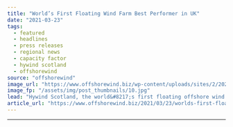 ```yaml
---
title: "World’s First Floating Wind Farm Best Performer in UK"
date: "2021-03-23"
tags: 
  - featured
  - headlines
  - press releases
  - regional news
  - capacity factor
  - hywind scotland
  - offshorewind
source: "offshorewind"
image_url: "https://www.offshorewind.biz/wp-content/uploads/sites/2/2021/03/Worlds-First-Floating-Wind-Farm-Best-Performer-in-UK.jpg"
image_fp: "/assets/img/post_thumbnails/10.jpg"
lead: "Hywind Scotland, the world&#8217;s first floating offshore wind farm, has reached the highest average"
article_url: "https://www.offshorewind.biz/2021/03/23/worlds-first-floating-wind-farm-best-performer-in-uk/"
---
```


---
